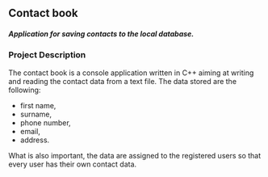 ## **Contact book** 
##### Application for saving contacts to the local database.

### Project Description

The contact book is a console application written in C++ aiming at writing and reading the contact data from a text file. The data stored are the following:
- first name,
- surname,
- phone number,
- email,
- address.

What is also important, the data are assigned to the registered users so that every user has their own contact data.